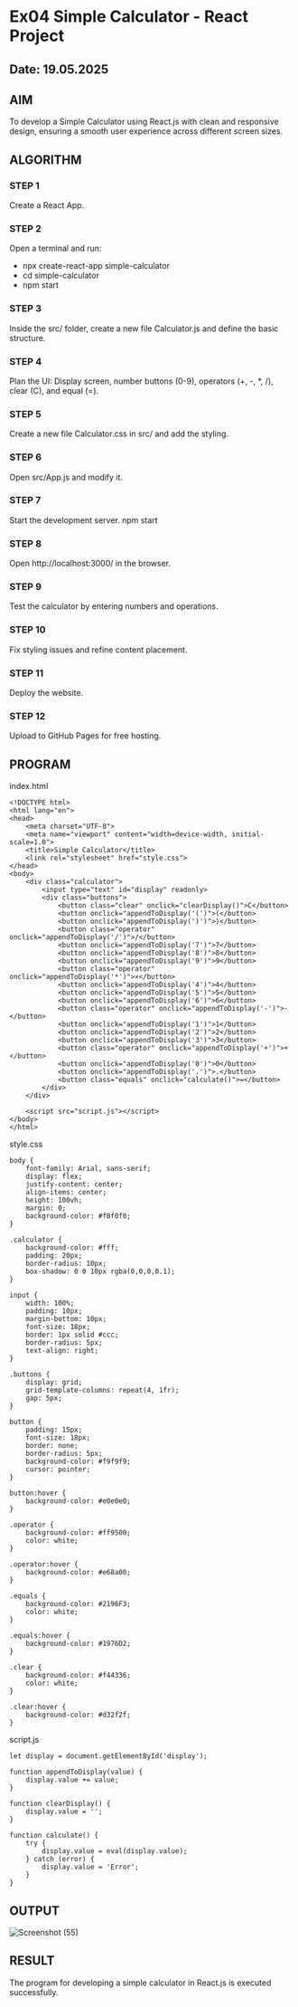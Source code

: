 # Ex04 Simple Calculator - React Project
## Date: 19.05.2025

## AIM
To  develop a Simple Calculator using React.js with clean and responsive design, ensuring a smooth user experience across different screen sizes.

## ALGORITHM
### STEP 1
Create a React App.

### STEP 2
Open a terminal and run:
  <ul><li>npx create-react-app simple-calculator</li>
  <li>cd simple-calculator</li>
  <li>npm start</li></ul>

### STEP 3
Inside the src/ folder, create a new file Calculator.js and define the basic structure.

### STEP 4
Plan the UI: Display screen, number buttons (0-9), operators (+, -, *, /), clear (C), and equal (=).

### STEP 5
Create a new file Calculator.css in src/ and add the styling.

### STEP 6
Open src/App.js and modify it.

### STEP 7
Start the development server.
  npm start

### STEP 8
Open http://localhost:3000/ in the browser.

### STEP 9
Test the calculator by entering numbers and operations.

### STEP 10
Fix styling issues and refine content placement.

### STEP 11
Deploy the website.

### STEP 12
Upload to GitHub Pages for free hosting.

## PROGRAM
index.html
```
<!DOCTYPE html>
<html lang="en">
<head>
    <meta charset="UTF-8">
    <meta name="viewport" content="width=device-width, initial-scale=1.0">
    <title>Simple Calculator</title>
    <link rel="stylesheet" href="style.css">
</head>
<body>
    <div class="calculator">
        <input type="text" id="display" readonly>
        <div class="buttons">
            <button class="clear" onclick="clearDisplay()">C</button>
            <button onclick="appendToDisplay('(')">(</button>
            <button onclick="appendToDisplay(')')">)</button>
            <button class="operator" onclick="appendToDisplay('/')">/</button>
            <button onclick="appendToDisplay('7')">7</button>
            <button onclick="appendToDisplay('8')">8</button>
            <button onclick="appendToDisplay('9')">9</button>
            <button class="operator" onclick="appendToDisplay('*')">×</button>
            <button onclick="appendToDisplay('4')">4</button>
            <button onclick="appendToDisplay('5')">5</button>
            <button onclick="appendToDisplay('6')">6</button>
            <button class="operator" onclick="appendToDisplay('-')">-</button>
            <button onclick="appendToDisplay('1')">1</button>
            <button onclick="appendToDisplay('2')">2</button>
            <button onclick="appendToDisplay('3')">3</button>
            <button class="operator" onclick="appendToDisplay('+')">+</button>
            <button onclick="appendToDisplay('0')">0</button>
            <button onclick="appendToDisplay('.')">.</button>
            <button class="equals" onclick="calculate()">=</button>
        </div>
    </div>

    <script src="script.js"></script>
</body>
</html>

```

style.css
```
body {
    font-family: Arial, sans-serif;
    display: flex;
    justify-content: center;
    align-items: center;
    height: 100vh;
    margin: 0;
    background-color: #f0f0f0;
}

.calculator {
    background-color: #fff;
    padding: 20px;
    border-radius: 10px;
    box-shadow: 0 0 10px rgba(0,0,0,0.1);
}

input {
    width: 100%;
    padding: 10px;
    margin-bottom: 10px;
    font-size: 18px;
    border: 1px solid #ccc;
    border-radius: 5px;
    text-align: right;
}

.buttons {
    display: grid;
    grid-template-columns: repeat(4, 1fr);
    gap: 5px;
}

button {
    padding: 15px;
    font-size: 18px;
    border: none;
    border-radius: 5px;
    background-color: #f9f9f9;
    cursor: pointer;
}

button:hover {
    background-color: #e0e0e0;
}

.operator {
    background-color: #ff9500;
    color: white;
}

.operator:hover {
    background-color: #e68a00;
}

.equals {
    background-color: #2196F3;
    color: white;
}

.equals:hover {
    background-color: #1976D2;
}

.clear {
    background-color: #f44336;
    color: white;
}

.clear:hover {
    background-color: #d32f2f;
}

```

script.js
```
let display = document.getElementById('display');

function appendToDisplay(value) {
    display.value += value;
}

function clearDisplay() {
    display.value = '';
}

function calculate() {
    try {
        display.value = eval(display.value);
    } catch (error) {
        display.value = 'Error';
    }
}

```

## OUTPUT
![Screenshot (55)](https://github.com/user-attachments/assets/aeeebc2d-6f02-41c7-9321-9ff03b125322)


## RESULT
The program for developing a simple calculator in React.js is executed successfully.
